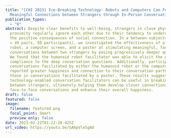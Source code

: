 ```yaml
---
title: "[CHI 2023] Ice-Breaking Technology: Robots and Computers Can Foster
  Meaningful Connections between Strangers through In-Person Conversations"
publication_types:
  - "0"
abstract: Despite clear benefits to well-being, strangers in close physical
  proximity regularly ignore each other due to their tendency to underestimate
  the positive consequences of social connection. In a between-subjects study (N
  = 49 pairs, 98 participants), we investigated the effectiveness of a humanoid
  robot, a computer screen, and a poster at stimulating meaningful, face-to-face
  conversations between two strangers by posing progressively deeper questions.
  We found that the humanoid robot facilitator was able to elicit the greatest
  compliance to the deep conversation questions. Additionally, participants in
  conversations facilitated by either the humanoid robot or the computer screen
  reported greater happiness and connection to their conversation partner than
  those in conversations facilitated by a poster. These results suggest that
  technology-enabled conversation facilitators can be useful in breaking the ice
  between strangers, ultimately helping them develop closer connections over
  face-to-face conversations and enhance their overall happiness.
draft: false
featured: false
image:
  filename: featured.png
  focal_point: Smart
  preview_only: false
date: 2023-02-22T01:22:20.425Z
url_video: https://youtu.be/GA6pVleSgAU
---
```

